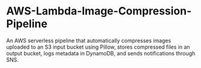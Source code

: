 # AWS-Lambda-Image-Compression-Pipeline
An AWS serverless pipeline that automatically compresses images uploaded to an S3 input bucket using Pillow, stores compressed files in an output bucket, logs metadata in DynamoDB, and sends notifications through SNS.
